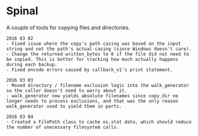 Spinal
========

A couple of tools for copying files and directories.

    2016 03 02
    - Fixed issue where the copy's path casing was based on the input string and not the path's actual casing (since Windows doesn't care).
    - Change the returned written_bytes to 0 if the file did not need to be copied. This is better for tracking how much actually happens during each backup.
    - Fixed encode errors caused by callback_v1's print statement.

    2016 03 03
    - Moved directory / filename exclusion logic into the walk_generator so the caller doesn't need to worry about it.
    - walk_generator now yields absolute filenames since copy_dir no longer needs to process exclusions, and that was the only reason walk_generator used to yield them in parts.

    2016 03 04
    - Created a FilePath class to cache os.stat data, which should reduce the number of unecessary filesystem calls.